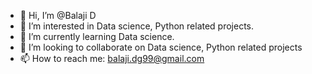 - 👋 Hi, I’m @Balaji D
- 👀 I’m interested in Data science, Python related projects.
- 🌱 I’m currently learning Data science.
- 💞️ I’m looking to collaborate on Data science, Python related projects
- 📫 How to reach me: balaji.dg99@gmail.com

<!---
Balaji-D-1999/Balaji-D-1999 is a ✨ special ✨ repository because its `README.md` (this file) appears on your GitHub profile.
You can click the Preview link to take a look at your changes.
--->
